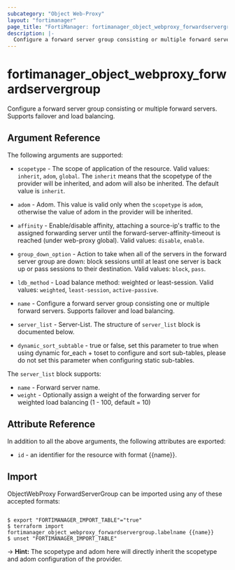 ```yaml
---
subcategory: "Object Web-Proxy"
layout: "fortimanager"
page_title: "FortiManager: fortimanager_object_webproxy_forwardservergroup"
description: |-
  Configure a forward server group consisting or multiple forward servers. Supports failover and load balancing.
---
```


# fortimanager_object_webproxy_forwardservergroup
Configure a forward server group consisting or multiple forward servers. Supports failover and load balancing.

## Argument Reference


The following arguments are supported:

* `scopetype` - The scope of application of the resource. Valid values: `inherit`, `adom`, `global`. The `inherit` means that the scopetype of the provider will be inherited, and adom will also be inherited. The default value is `inherit`.
* `adom` - Adom. This value is valid only when the `scopetype` is `adom`, otherwise the value of adom in the provider will be inherited.

* `affinity` - Enable/disable affinity, attaching a source-ip's traffic to the assigned forwarding server until the forward-server-affinity-timeout is reached (under web-proxy global). Valid values: `disable`, `enable`.

* `group_down_option` - Action to take when all of the servers in the forward server group are down: block sessions until at least one server is back up or pass sessions to their destination. Valid values: `block`, `pass`.

* `ldb_method` - Load balance method: weighted or least-session. Valid values: `weighted`, `least-session`, `active-passive`.

* `name` - Configure a forward server group consisting one or multiple forward servers. Supports failover and load balancing.
* `server_list` - Server-List. The structure of `server_list` block is documented below.
* `dynamic_sort_subtable` - true or false, set this parameter to true when using dynamic for_each + toset to configure and sort sub-tables, please do not set this parameter when configuring static sub-tables.

The `server_list` block supports:

* `name` - Forward server name.
* `weight` - Optionally assign a weight of the forwarding server for weighted load balancing (1 - 100, default = 10)


## Attribute Reference

In addition to all the above arguments, the following attributes are exported:
* `id` - an identifier for the resource with format {{name}}.

## Import

ObjectWebProxy ForwardServerGroup can be imported using any of these accepted formats:
```

$ export "FORTIMANAGER_IMPORT_TABLE"="true"
$ terraform import fortimanager_object_webproxy_forwardservergroup.labelname {{name}}
$ unset "FORTIMANAGER_IMPORT_TABLE"
```
-> **Hint:** The scopetype and adom here will directly inherit the scopetype and adom configuration of the provider.
